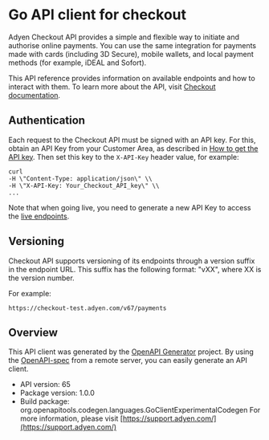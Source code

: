 # Go API client for checkout

Adyen Checkout API provides a simple and flexible way to initiate and authorise online payments. You can use the same integration for payments made with cards (including 3D Secure), mobile wallets, and local payment methods (for example, iDEAL and Sofort).

This API reference provides information on available endpoints and how to interact with them. To learn more about the API, visit [Checkout documentation](https://docs.adyen.com/checkout).

## Authentication
Each request to the Checkout API must be signed with an API key. For this, obtain an API Key from your Customer Area, as described in [How to get the API key](https://docs.adyen.com/user-management/how-to-get-the-api-key). Then set this key to the `X-API-Key` header value, for example:

```
curl
-H \"Content-Type: application/json\" \\
-H \"X-API-Key: Your_Checkout_API_key\" \\
...
```
Note that when going live, you need to generate a new API Key to access the [live endpoints](https://docs.adyen.com/development-resources/live-endpoints).

## Versioning
Checkout API supports versioning of its endpoints through a version suffix in the endpoint URL. This suffix has the following format: \"vXX\", where XX is the version number.

For example:
```
https://checkout-test.adyen.com/v67/payments
```

## Overview
This API client was generated by the [OpenAPI Generator](https://openapi-generator.tech) project.  By using the [OpenAPI-spec](https://www.openapis.org/) from a remote server, you can easily generate an API client.

- API version: 65
- Package version: 1.0.0
- Build package: org.openapitools.codegen.languages.GoClientExperimentalCodegen
For more information, please visit [https://support.adyen.com/](https://support.adyen.com/)
